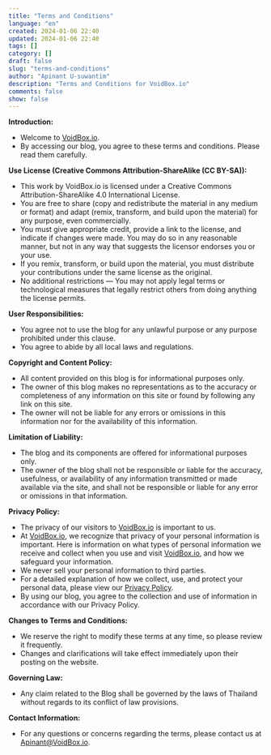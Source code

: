```yaml
---
title: "Terms and Conditions"
language: "en"
created: 2024-01-06 22:40
updated: 2024-01-06 22:40
tags: []
category: []
draft: false
slug: "terms-and-conditions"
author: "Apinant U-suwantim"
description: "Terms and Conditions for VoidBox.io"
comments: false
show: false
---
```


**Introduction:**

- Welcome to [VoidBox.io](/).
- By accessing our blog, you agree to these terms and conditions. Please read
  them carefully.

**Use License (Creative Commons Attribution-ShareAlike (CC BY-SA)):**

- This work by VoidBox.io is licensed under a Creative Commons
  Attribution-ShareAlike 4.0 International License.
- You are free to share (copy and redistribute the material in any medium or
  format) and adapt (remix, transform, and build upon the material) for any
  purpose, even commercially.
- You must give appropriate credit, provide a link to the license, and indicate
  if changes were made. You may do so in any reasonable manner, but not in any
  way that suggests the licensor endorses you or your use.
- If you remix, transform, or build upon the material, you must distribute your
  contributions under the same license as the original.
- No additional restrictions — You may not apply legal terms or technological
  measures that legally restrict others from doing anything the license permits.

**User Responsibilities:**

- You agree not to use the blog for any unlawful purpose or any purpose
  prohibited under this clause.
- You agree to abide by all local laws and regulations.

**Copyright and Content Policy:**

- All content provided on this blog is for informational purposes only.
- The owner of this blog makes no representations as to the accuracy or
  completeness of any information on this site or found by following any link on
  this site.
- The owner will not be liable for any errors or omissions in this information
  nor for the availability of this information.

**Limitation of Liability:**

- The blog and its components are offered for informational purposes only.
- The owner of the blog shall not be responsible or liable for the accuracy,
  usefulness, or availability of any information transmitted or made available
  via the site, and shall not be responsible or liable for any error or
  omissions in that information.

**Privacy Policy:**

- The privacy of our visitors to [VoidBox.io](/) is important to us.
- At [VoidBox.io](/), we recognize that privacy of your personal information is
  important. Here is information on what types of personal information we
  receive and collect when you use and visit [VoidBox.io](VoidBox.io), and how
  we safeguard your information.
- We never sell your personal information to third parties.
- For a detailed explanation of how we collect, use, and protect your personal
  data, please view our [Privacy Policy](VoidBox.io).
- By using our blog, you agree to the collection and use of information in
  accordance with our Privacy Policy.

**Changes to Terms and Conditions:**

- We reserve the right to modify these terms at any time, so please review it
  frequently.
- Changes and clarifications will take effect immediately upon their posting on
  the website.

**Governing Law:**

- Any claim related to the Blog shall be governed by the laws of Thailand
  without regards to its conflict of law provisions.

**Contact Information:**

- For any questions or concerns regarding the terms, please contact us at
  <Apinant@VoidBox.io>.
